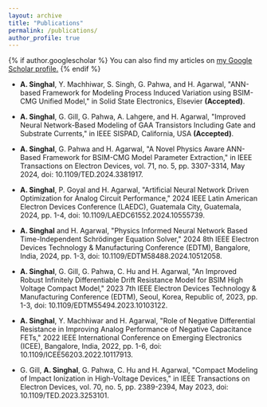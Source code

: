 ```yaml
---
layout: archive
title: "Publications"
permalink: /publications/
author_profile: true
---
```


{% if author.googlescholar %}
  You can also find my articles on <u><a href="{{https://scholar.google.com/citations?hl=en&user=3YM2KYgAAAAJ}}">my Google Scholar profile</a>.</u>
{% endif %}


* **A. Singhal**, Y. Machhiwar, S. Singh, G. Pahwa, and H. Agarwal, "ANN-based Framework for Modeling Process Induced Variation using BSIM-CMG Unified Model," in Solid State Electronics, Elsevier **(Accepted)**.

* **A. Singhal**, G. Gill, G. Pahwa, A. Lahgere, and H. Agarwal, "Improved Neural Network-Based Modeling of GAA Transistors Including Gate and Substrate Currents," in IEEE SISPAD, California, USA **(Accepted)**.

* **A. Singhal**, G. Pahwa and H. Agarwal, "A Novel Physics Aware ANN-Based Framework for BSIM-CMG Model Parameter Extraction," in IEEE Transactions on Electron Devices, vol. 71, no. 5, pp. 3307-3314, May 2024, doi: 10.1109/TED.2024.3381917.

* **A. Singhal**, P. Goyal and H. Agarwal, "Artificial Neural Network Driven Optimization for Analog Circuit Performance," 2024 IEEE Latin American Electron Devices Conference (LAEDC), Guatemala City, Guatemala, 2024, pp. 1-4, doi: 10.1109/LAEDC61552.2024.10555739.

* **A. Singhal** and H. Agarwal, "Physics Informed Neural Network Based Time-Independent Schrödinger Equation Solver," 2024 8th IEEE Electron Devices Technology & Manufacturing Conference (EDTM), Bangalore, India, 2024, pp. 1-3, doi: 10.1109/EDTM58488.2024.10512058.

* **A. Singhal**, G. Gill, G. Pahwa, C. Hu and H. Agarwal, "An Improved Robust Infinitely Differentiable Drift Resistance Model for BSIM High Voltage Compact Model," 2023 7th IEEE Electron Devices Technology & Manufacturing Conference (EDTM), Seoul, Korea, Republic of, 2023, pp. 1-3, doi: 10.1109/EDTM55494.2023.10103122.

* **A. Singhal**, Y. Machhiwar and H. Agarwal, "Role of Negative Differential Resistance in Improving Analog Performance of Negative Capacitance FETs," 2022 IEEE International Conference on Emerging Electronics (ICEE), Bangalore, India, 2022, pp. 1-6, doi: 10.1109/ICEE56203.2022.10117913.
  
* G. Gill, **A. Singhal**, G. Pahwa, C. Hu and H. Agarwal, "Compact Modeling of Impact Ionization in High-Voltage Devices," in IEEE Transactions on Electron Devices, vol. 70, no. 5, pp. 2389-2394, May 2023, doi: 10.1109/TED.2023.3253101.
